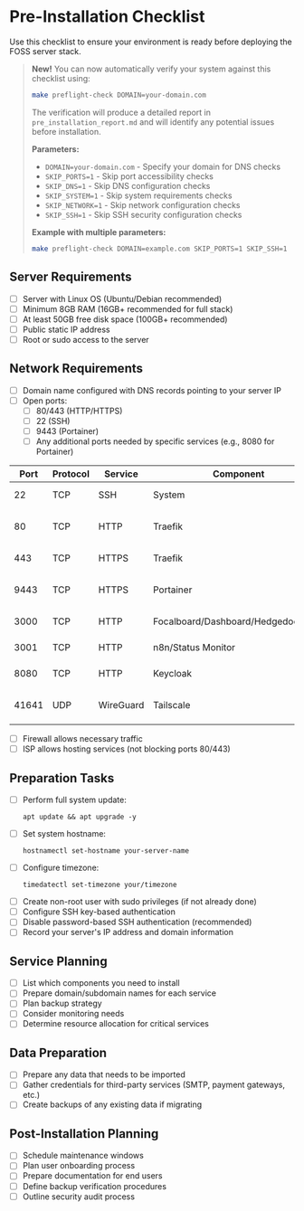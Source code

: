 # Pre-Installation Checklist

Use this checklist to ensure your environment is ready before deploying the FOSS server stack.

> **New!** You can now automatically verify your system against this checklist using:
> ```bash
> make preflight-check DOMAIN=your-domain.com
> ```
> The verification will produce a detailed report in `pre_installation_report.md` and will identify any potential issues before installation.
> 
> **Parameters:**
> - `DOMAIN=your-domain.com` - Specify your domain for DNS checks
> - `SKIP_PORTS=1` - Skip port accessibility checks
> - `SKIP_DNS=1` - Skip DNS configuration checks
> - `SKIP_SYSTEM=1` - Skip system requirements checks
> - `SKIP_NETWORK=1` - Skip network configuration checks
> - `SKIP_SSH=1` - Skip SSH security configuration checks
>
> **Example with multiple parameters:**
> ```bash
> make preflight-check DOMAIN=example.com SKIP_PORTS=1 SKIP_SSH=1
> ```

## Server Requirements

- [ ] Server with Linux OS (Ubuntu/Debian recommended)
- [ ] Minimum 8GB RAM (16GB+ recommended for full stack)
- [ ] At least 50GB free disk space (100GB+ recommended)
- [ ] Public static IP address
- [ ] Root or sudo access to the server

## Network Requirements

- [ ] Domain name configured with DNS records pointing to your server IP
- [ ] Open ports:
  - [ ] 80/443 (HTTP/HTTPS)
  - [ ] 22 (SSH)
  - [ ] 9443 (Portainer)
  - [ ] Any additional ports needed by specific services (e.g., 8080 for Portainer) 
<!-- START:ports-table -->
| Port | Protocol | Service | Component | Usage | Required |
|------|----------|---------|-----------|-------|----------|
| 22 | TCP | SSH | System | Server access | Yes |
| 80 | TCP | HTTP | Traefik | Web traffic (redirects to HTTPS) | Yes |
| 443 | TCP | HTTPS | Traefik | Secure web traffic | Yes |
| 9443 | TCP | HTTPS | Portainer | Container management UI | Yes |
| 3000 | TCP | HTTP | Focalboard/Dashboard/Hedgedoc/Gitea | Various web UIs | Internal only |
| 3001 | TCP | HTTP | n8n/Status Monitor | Workflow & monitoring | Internal only |
| 8080 | TCP | HTTP | Keycloak | Identity management | Internal only |
| 41641 | UDP | WireGuard | Tailscale | Mesh VPN | External (if exit node) |
<!-- END:ports-table -->
- [ ] Firewall allows necessary traffic
- [ ] ISP allows hosting services (not blocking ports 80/443)

## Preparation Tasks

- [ ] Perform full system update:
  ```
  apt update && apt upgrade -y
  ```
- [ ] Set system hostname:
  ```
  hostnamectl set-hostname your-server-name
  ```
- [ ] Configure timezone:
  ```
  timedatectl set-timezone your/timezone
  ```
- [ ] Create non-root user with sudo privileges (if not already done)
- [ ] Configure SSH key-based authentication
- [ ] Disable password-based SSH authentication (recommended)
- [ ] Record your server's IP address and domain information

## Service Planning

- [ ] List which components you need to install
- [ ] Prepare domain/subdomain names for each service
- [ ] Plan backup strategy
- [ ] Consider monitoring needs
- [ ] Determine resource allocation for critical services

## Data Preparation

- [ ] Prepare any data that needs to be imported
- [ ] Gather credentials for third-party services (SMTP, payment gateways, etc.)
- [ ] Create backups of any existing data if migrating

## Post-Installation Planning

- [ ] Schedule maintenance windows
- [ ] Plan user onboarding process
- [ ] Prepare documentation for end users
- [ ] Define backup verification procedures
- [ ] Outline security audit process
